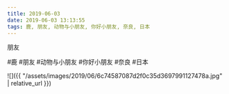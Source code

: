 ```yaml
---
title: 2019-06-03
date: 2019-06-03 13:13:55
tags: 鹿, 朋友, 动物与小朋友, 你好小朋友, 奈良, 日本
---
```


<p>朋友</p>

#鹿 #朋友 #动物与小朋友 #你好小朋友 #奈良 #日本

![]({{ "/assets/images/2019/06/6c74587087d2f0c35d3697991127478a.jpg" | relative_url }})
